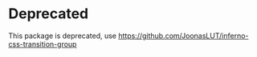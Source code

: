 # Deprecated

This package is deprecated, use https://github.com/JoonasLUT/inferno-css-transition-group

